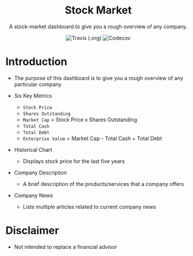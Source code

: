 <h1 align="center">Stock Market</h1>
<p align="center">A stock-market dashboard to give you a rough overview of any company.</p>

<p align="center">
  <img alt="Travis (.org)" src="https://img.shields.io/travis/mr-wellick/stock-market?style=flat-square">
  <img alt="Codecov" src="https://img.shields.io/codecov/c/github/mr-wellick/stock-market?style=flat-square">
</p>

# Introduction

- The purpose of this dashboard is to give you a rough overview of any particular company

- Six Key Metrics

  - `Stock Price`
  - `Shares Outstanding`
  - `Market Cap` = Stock Price x Shares Outstanding
  - `Total Cash`
  - `Total Debt`
  - `Enterprise Value` = Market Cap - Total Cash + Total Debt

- Historical Chart

  - Displays stock price for the last five years

- Company Description

  - A brief description of the products/services that a company offers

- Company News

  - Lists multiple articles related to current company news

# Disclaimer

- Not intended to replace a financial advisor
